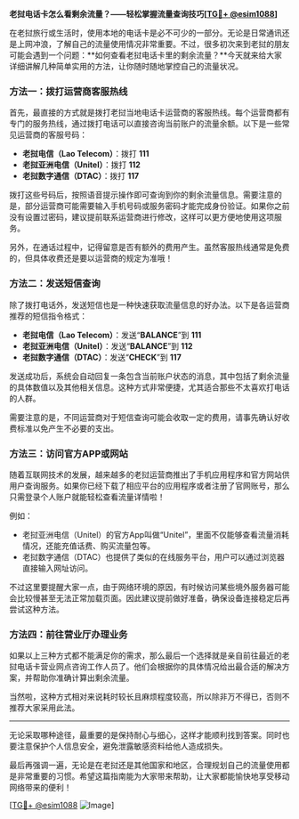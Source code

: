 **老挝电话卡怎么看剩余流量？——轻松掌握流量查询技巧[[TG💪+ @esim1088](https://t.me/s/esim1088)]**

在老挝旅行或生活时，使用本地的电话卡是必不可少的一部分。无论是日常通讯还是上网冲浪，了解自己的流量使用情况非常重要。不过，很多初次来到老挝的朋友可能会遇到一个问题：**如何查看老挝电话卡里的剩余流量？**今天就来给大家详细讲解几种简单实用的方法，让你随时随地掌控自己的流量状况。

### 方法一：拨打运营商客服热线

首先，最直接的方式就是拨打老挝当地电话卡运营商的客服热线。每个运营商都有专门的服务热线，通过拨打电话可以直接咨询当前账户的流量余额。以下是一些常见运营商的客服号码：

- **老挝电信（Lao Telecom）**：拨打 **111**
- **老挝亚洲电信（Unitel）**：拨打 **112**
- **老挝数字通信（DTAC）**：拨打 **117**

拨打这些号码后，按照语音提示操作即可查询到你的剩余流量信息。需要注意的是，部分运营商可能需要输入手机号码或服务密码才能完成身份验证。如果你之前没有设置过密码，建议提前联系运营商进行修改，这样可以更方便地使用这项服务。

另外，在通话过程中，记得留意是否有额外的费用产生。虽然客服热线通常是免费的，但具体收费还是要以运营商的规定为准哦！

### 方法二：发送短信查询

除了拨打电话外，发送短信也是一种快速获取流量信息的好办法。以下是各运营商推荐的短信指令格式：

- **老挝电信（Lao Telecom）**：发送“**BALANCE**”到 **111**
- **老挝亚洲电信（Unitel）**：发送“**BALANCE**”到 **112**
- **老挝数字通信（DTAC）**：发送“**CHECK**”到 **117**

发送成功后，系统会自动回复一条包含当前账户状态的消息，其中包括了剩余流量的具体数值以及其他相关信息。这种方式非常便捷，尤其适合那些不太喜欢打电话的人群。

需要注意的是，不同运营商对于短信查询可能会收取一定的费用，请事先确认好收费标准以免产生不必要的支出。

### 方法三：访问官方APP或网站

随着互联网技术的发展，越来越多的老挝运营商推出了手机应用程序和官方网站供用户查询服务。如果你已经下载了相应平台的应用程序或者注册了官网账号，那么只需登录个人账户就能轻松查看流量详情啦！

例如：
- 老挝亚洲电信（Unitel）的官方App叫做“Unitel”，里面不仅能够查看流量消耗情况，还能充值话费、购买流量包等。
- 老挝数字通信（DTAC）也提供了类似的在线服务平台，用户可以通过浏览器直接输入网址访问。

不过这里要提醒大家一点，由于网络环境的原因，有时候访问某些境外服务器可能会比较慢甚至无法正常加载页面。因此建议提前做好准备，确保设备连接稳定后再尝试这种方法。

### 方法四：前往营业厅办理业务

如果以上三种方式都不能满足你的需求，那么最后一个选择就是亲自前往最近的老挝电话卡营业网点咨询工作人员了。他们会根据你的具体情况给出最合适的解决方案，并帮助你准确计算出剩余流量。

当然啦，这种方式相对来说耗时较长且麻烦程度较高，所以除非万不得已，否则不推荐大家采用此法。

---

无论采取哪种途径，最重要的是保持耐心与细心，这样才能顺利找到答案。同时也要注意保护个人信息安全，避免泄露敏感资料给他人造成损失。

最后再强调一遍，无论是在老挝还是其他国家和地区，合理规划自己的流量使用都是非常重要的习惯。希望这篇指南能为大家带来帮助，让大家都能愉快地享受移动网络带来的便利！

[[TG💪+ @esim1088](https://t.me/s/esim1088) ![Image](https://i.postimg.cc/4NQfJmqS/Snipaste-2025-05-13-00-14-12.png)]